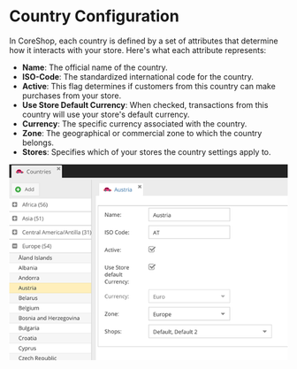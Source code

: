 # Country Configuration

In CoreShop, each country is defined by a set of attributes that determine how it interacts with your store. Here's what
each attribute represents:

- **Name**: The official name of the country.
- **ISO-Code**: The standardized international code for the country.
- **Active**: This flag determines if customers from this country can make purchases from your store.
- **Use Store Default Currency**: When checked, transactions from this country will use your store's default currency.
- **Currency**: The specific currency associated with the country.
- **Zone**: The geographical or commercial zone to which the country belongs.
- **Stores**: Specifies which of your stores the country settings apply to.

![Countries](img/countries.png)

